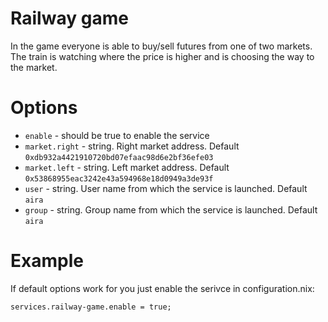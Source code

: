 # Railway game

In the game everyone is able to buy/sell futures from one of two markets. The train is watching where the price is higher and is choosing the way to the market. 

# Options

* `enable` - should be true to enable the service
* `market.right` - string. Right market address. Default `0xdb932a4421910720bd07efaac98d6e2bf36efe03`
* `market.left` - string. Left market address. Default `0x53868955eac3242e43a594968e18d0949a3de93f`
* `user` - string. User name from which the service is launched. Default `aira`
* `group` - string. Group name from which the service is launched. Default `aira`

# Example

If default options work for you just enable the serivce in configuration.nix:

```
services.railway-game.enable = true;
```
